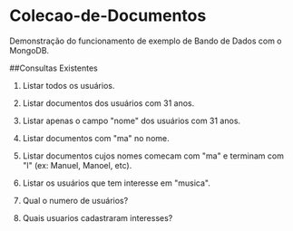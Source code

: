 # Colecao-de-Documentos
Demonstração do funcionamento de exemplo de Bando de Dados com o MongoDB.

##Consultas Existentes
1) Listar todos os usuários.

2) Listar documentos dos usuários com 31 anos.

3) Listar apenas o campo "nome" dos usuários com 31 anos.

4) Listar documentos com "ma" no nome.

5) Listar documentos cujos nomes comecam com "ma" e terminam com "l" (ex: Manuel, Manoel, etc).

6) Listar os usuários que tem interesse em "musica".

7) Qual o numero de usuários?

8) Quais usuarios cadastraram interesses?

